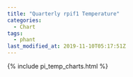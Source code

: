 ```yaml
---
title: "Quarterly rpif1 Temperature"
categories:
  - Chart
tags:
  - phant
last_modified_at: 2019-11-10T05:17:51Z
---
```


{% include pi_temp_charts.html %}

<script>
var drawThisChart = creata_drawChart('?limit=300&sample=180', 'chart-quarterly');
google.charts.setOnLoadCallback(drawThisChart);
</script>

<div id="chart-quarterly" style="width: 100%;"></div>
<div id="save_png"></div>


<!-- Local Variables: -->
<!-- time-stamp-pattern: "8/^last_modified_at: %:y-%02m-%02dT%02H:%02M:%02SZ$" -->
<!-- time-stamp-time-zone: "UTC" -->
<!-- End: -->
